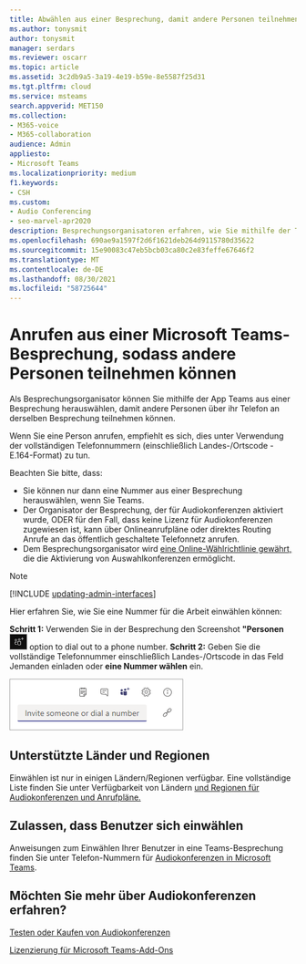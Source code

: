 ```yaml
---
title: Abwählen aus einer Besprechung, damit andere Personen teilnehmen können
ms.author: tonysmit
author: tonysmit
manager: serdars
ms.reviewer: oscarr
ms.topic: article
ms.assetid: 3c2db9a5-3a19-4e19-b59e-8e5587f25d31
ms.tgt.pltfrm: cloud
ms.service: msteams
search.appverid: MET150
ms.collection:
- M365-voice
- M365-collaboration
audience: Admin
appliesto:
- Microsoft Teams
ms.localizationpriority: medium
f1.keywords:
- CSH
ms.custom:
- Audio Conferencing
- seo-marvel-apr2020
description: Besprechungsorganisatoren erfahren, wie Sie mithilfe der Teams-App auswählen, damit andere Personen über ihr Telefon an derselben Besprechung teilnehmen können.
ms.openlocfilehash: 690ae9a1597f2d6f1621deb264d9115780d35622
ms.sourcegitcommit: 15e90083c47eb5bcb03ca80c2e83feffe67646f2
ms.translationtype: MT
ms.contentlocale: de-DE
ms.lasthandoff: 08/30/2021
ms.locfileid: "58725644"
---
```

# <a name="dialing-out-from-a-microsoft-teams-meeting-so-other-people-can-join-it"></a>Anrufen aus einer Microsoft Teams-Besprechung, sodass andere Personen teilnehmen können

Als Besprechungsorganisator können Sie mithilfe der App Teams aus einer Besprechung herauswählen, damit andere Personen über ihr Telefon an derselben Besprechung teilnehmen können.

Wenn Sie eine Person anrufen, empfiehlt es sich, dies unter Verwendung der vollständigen Telefonnummern (einschließlich Landes-/Ortscode - E.164-Format) zu tun.
  
  Beachten Sie bitte, dass:

- Sie können nur dann eine Nummer aus einer Besprechung herauswählen, wenn Sie Teams.
- Der Organisator der Besprechung, der für Audiokonferenzen aktiviert wurde, ODER für den Fall, dass keine Lizenz für Audiokonferenzen zugewiesen ist, kann über Onlineanrufpläne oder direktes Routing Anrufe an das öffentlich geschaltete Telefonnetz anrufen.
- Dem Besprechungsorganisator wird [eine Online-Wählrichtlinie gewährt,](/powershell/module/skype/grant-csdialoutpolicy?view=skype-ps) die die Aktivierung von Auswahlkonferenzen ermöglicht.

> [!NOTE]
> [!INCLUDE [updating-admin-interfaces](includes/updating-admin-interfaces.md)]

Hier erfahren Sie, wie Sie eine Nummer für die Arbeit einwählen können:

 **Schritt 1:** Verwenden Sie in der Besprechung den Screenshot **"Personen** ![ hinzufügen" der Schaltfläche "Personen hinzufügen".](media/add-people-button.png) option to dial out to a phone number.
 **Schritt 2:** Geben Sie die vollständige Telefonnummer einschließlich Landes-/Ortscode in das Feld Jemanden einladen oder **eine Nummer wählen** ein.
  
![Screenshot des Felds "Jemanden einladen oder eine Nummer wählen"](media/invite-someone-box.png)
    
## <a name="supported-countries-and-regions"></a>Unterstützte Länder und Regionen

Einwählen ist nur in einigen Ländern/Regionen verfügbar. Eine vollständige Liste finden Sie unter Verfügbarkeit von Ländern [und Regionen für Audiokonferenzen und Anrufpläne.](country-and-region-availability-for-audio-conferencing-and-calling-plans/country-and-region-availability-for-audio-conferencing-and-calling-plans.md)

## <a name="allow-users-to-dial-in"></a>Zulassen, dass Benutzer sich einwählen

Anweisungen zum Einwählen Ihrer Benutzer in eine Teams-Besprechung finden Sie unter Telefon-Nummern für [Audiokonferenzen in Microsoft Teams](phone-numbers-for-audio-conferencing-in-teams.md).

## <a name="want-to-know-more-about-audio-conferencing"></a>Möchten Sie mehr über Audiokonferenzen erfahren?

[Testen oder Kaufen von Audiokonferenzen](try-or-purchase-audio-conferencing-in-office-365-for-teams.md)
    
[Lizenzierung für Microsoft Teams-Add-Ons](./teams-add-on-licensing/microsoft-teams-add-on-licensing.md)